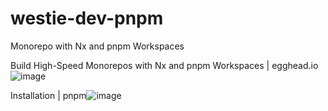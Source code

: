 # westie-dev-pnpm
Monorepo with Nx and pnpm Workspaces

Build High-Speed Monorepos with Nx and pnpm Workspaces | egghead.io![image](https://user-images.githubusercontent.com/2222402/211153778-8ac99024-4f55-4c79-be79-60adcfa8af37.png)

Installation | pnpm![image](https://user-images.githubusercontent.com/2222402/211153762-b3a0f2d9-3b75-460c-ba9c-65ef51704879.png)

